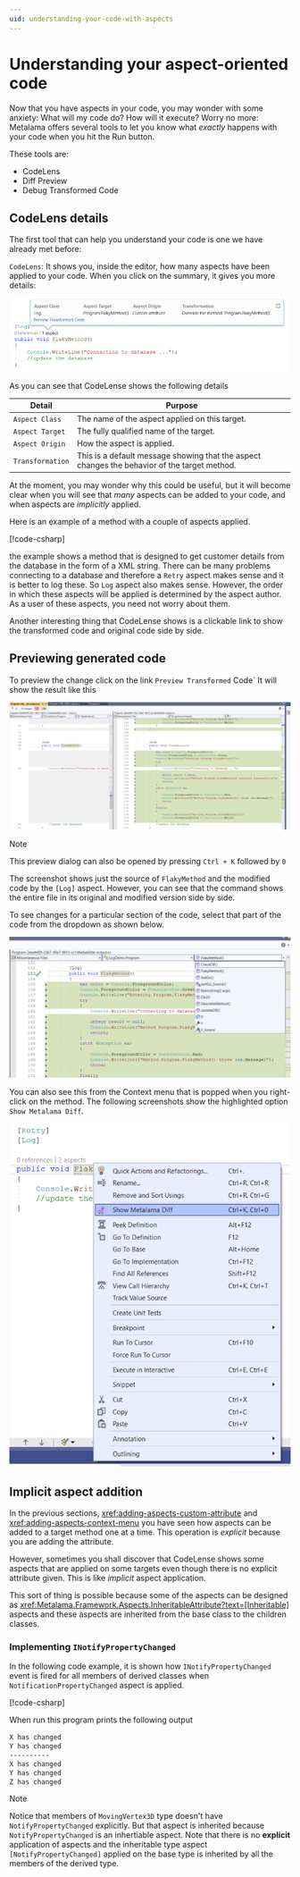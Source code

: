 ```yaml
---
uid: understanding-your-code-with-aspects
---
```


# Understanding your aspect-oriented code

Now that you have aspects in your code, you may wonder with some anxiety: What will my code do? How will it execute? Worry no more: Metalama offers several tools to let you know what _exactly_ happens with your code when you hit the Run button.

These tools are:

* CodeLens
* Diff Preview
* Debug Transformed Code


## CodeLens details

The first tool that can help you understand your code is one we have already met before:

`CodeLens`:
It shows you, inside the editor, how many aspects have been applied to your code. When you click on the summary, it gives you more details:

![](./images/log_aspect_applied_on_flakymethod.png)

As you can see that CodeLense shows the following details

|Detail | Purpose
|-------|---------
|`Aspect Class` | The name of the aspect applied on this target.
|`Aspect Target` |The fully qualified name of the target.
|`Aspect Origin` |How the aspect is applied.
|`Transformation`|This is a default message showing that the aspect changes the behavior of the target method.

At the moment, you may wonder why this could be useful, but it will become clear when you will see that _many_ aspects can be added to your code, and when aspects are _implicitly_ applied.


Here is an example of a method with a couple of aspects applied.

[!code-csharp[](~\code\DebugDemo3\Program.cs)]

the example shows a method that is designed to get customer details from the database in the form of a XML string. There can be many problems connecting to a database and therefore a `Retry` aspect makes sense and it is better to log these. So `Log` aspect also makes sense. However, the order in which these aspects will be applied is determined by the aspect author. As a user of these aspects, you need not worry about them.

Another interesting thing that CodeLense shows is a clickable link to show the transformed code and original code side by side.

## Previewing generated code

To preview the change click on the link `Preview Transformed` Code` It will show the result like this

![Metalama_Diff_Side_by_Side](../images/../using-aspects/images/lama_diff_side_by_side.png)

> [!NOTE]
> This preview dialog can also be opened by pressing `Ctrl + K` followed by `0`

The screenshot shows just the source of `FlakyMethod` and the modified code by the `[Log]` aspect. However, you can see that the command shows the entire file in its original and modified version side by side.

To see changes for a particular section of the code, select that part of the code from the dropdown as shown below.

![Diff_change_selector](../images/../using-aspects/images/metalama_diff_change_view_selector.png)

You can also see this from the Context menu that is popped when you right-click on the method. The following screenshots show the highlighted option `Show Metalama Diff`.

![Metalama_Diff_Menu_Option](../images/../using-aspects/images/showing_metalama_diff_option.png)


## Implicit aspect addition
In the previous sections,  <xref:adding-aspects-custom-attribute> and <xref:adding-aspects-context-menu> you have seen how aspects can be added to a target method one at a time. This operation is _explicit_ because you are adding the attribute.

However, sometimes you shall discover that CodeLense shows some aspects that are applied on some targets even though there is no explicit attribute given. This is like _implicit_ aspect application.

This sort of thing is possible because some of the aspects can be designed as <xref:Metalama.Framework.Aspects.InheritableAttribute?text=[Inheritable]> aspects and these aspects are inherited from the base class to the children classes.

### Implementing `INotifyPropertyChanged`
In the following code example, it is shown how `INotifyPropertyChanged` event is fired for all members of derived classes when `NotificationPropertyChanged` aspect is applied.

[!code-csharp[](../../../code/DebugDemo4/Program.cs)]


When run this program prints the following output

```
X has changed
Y has changed
----------
X has changed
Y has changed
Z has changed
```

> [!NOTE]
> Notice that members of `MovingVertex3D` type doesn't have `NotifyPropertyChanged` explicitly. But that aspect is inherited because `NotifyPropertyChanged` is an inhertiable aspect.
Note that there is no **explicit** application of aspects and the inheritable type aspect `[NotifyPropertyChanged]` applied on the base type is inherited by all the members of the derived type.


